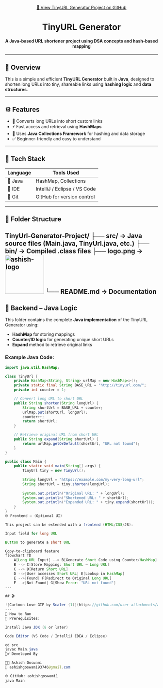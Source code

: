<p align="center">
  <a href="https://github.com/ashishgoswami1/TinyUrl-Generator-Project">
    🔗 View TinyURL Generator Project on GitHub
  </a>
</p>

<h1 align="center"> TinyURL Generator</h1>
<h4 align="center">A Java-based URL shortener project using DSA concepts and hash-based mapping</h4>

---

## 🧠 Overview

This is a simple and efficient **TinyURL Generator** built in **Java**, designed to shorten long URLs into tiny, shareable links using **hashing logic** and **data structures**.

---

## ⚙️ Features

- 🔗 Converts long URLs into short custom links  
- ⚡ Fast access and retrieval using **HashMaps**  
- 🧠 Uses **Java Collections Framework** for hashing and data storage  
- ✅ Beginner-friendly and easy to understand  

---

## 🧪 Tech Stack

| Language | Tools Used            |
|----------|-----------------------|
| 🧾 Java  | HashMap, Collections  |
| 🧰 IDE   | IntelliJ / Eclipse / VS Code |
| 🔧 Git   | GitHub for version control |

---

## 📂 Folder Structure
TinyUrl-Generator-Project/
├── src/ → Java source files (Main.java, TinyUrl.java, etc.)
├── bin/ → Compiled .class files
├── logo.png → <img width="128" height="128" alt="ashish-logo" src="https://github.com/user-attachments/assets/a32ed90f-8c5f-4bee-afd0-8fe2bc2c548d" />
└── README.md → Documentation
---

## 🧰 Backend – Java Logic

This folder contains the complete **Java implementation** of the TinyURL Generator using:

- **HashMap** for storing mappings  
- **Counter/ID logic** for generating unique short URLs  
- **Expand** method to retrieve original links  

### Example Java Code:

```java
import java.util.HashMap;

class TinyUrl {
    private HashMap<String, String> urlMap = new HashMap<>();
    private static final String BASE_URL = "http://tinyurl.com/";
    private int counter = 1;

    // Convert long URL to short URL
    public String shorten(String longUrl) {
        String shortUrl = BASE_URL + counter;
        urlMap.put(shortUrl, longUrl);
        counter++;
        return shortUrl;
    }

    // Retrieve original URL from short URL
    public String expand(String shortUrl) {
        return urlMap.getOrDefault(shortUrl, "URL not found");
    }
}

public class Main {
    public static void main(String[] args) {
        TinyUrl tiny = new TinyUrl();
        
        String longUrl = "https://example.com/my-very-long-url";
        String shortUrl = tiny.shorten(longUrl);
        
        System.out.println("Original URL: " + longUrl);
        System.out.println("Shortened URL: " + shortUrl);
        System.out.println("Expanded URL: " + tiny.expand(shortUrl));
    }
}
🌐 Frontend – (Optional UI)

This project can be extended with a frontend (HTML/CSS/JS):

Input field for long URL

Button to generate a short URL

Copy-to-clipboard feature
flowchart TD
    A[Long URL Input] --> B[Generate Short Code using Counter/HashMap]
    B --> C[Store Mapping: Short URL → Long URL]
    C --> D[Return Short URL]
    D -->|User accesses Short URL| E[Lookup in HashMap]
    E -->|Found| F[Redirect to Original Long URL]
    E -->|Not Found| G[Show Error: "URL not found"]
---

## 🎬 

![Cartoon Love GIF by Scaler (1)](https://github.com/user-attachments/assets/9fbddaa0-998b-48d0-a3eb-3e486d054e4e)
---
🚀 How to Run
🔧 Prerequisites:

Install Java JDK (8 or later)

Code Editor (VS Code / IntelliJ IDEA / Eclipse)

cd src
javac Main.java
🙋‍♂️ Developed By

👨‍💻 Ashish Goswami
📧 ashishgoswami93746@gmail.com

🌐 GitHub: ashishgoswami1
java Main
